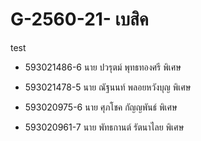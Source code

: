# G-2560-21- เบสิค
test

- 593021486-6 นาย ปวรุตม์ พุทธทองศรี  พิเศษ

- 593021478-5 นาย ณัฐนนท์ พลอยหวังบุญ  พิเศษ

- 593020975-6 นาย ศุภโชค กัญญพันธ์  พิเศษ

- 593020961-7 นาย พัทธกานต์ รัตนาไลย  พิเศษ
